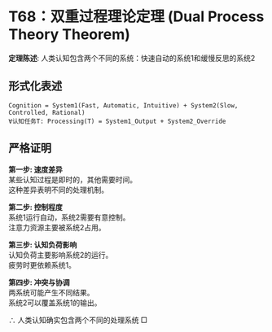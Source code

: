 # T68：双重过程理论定理 (Dual Process Theory Theorem)  

**定理陈述**: 人类认知包含两个不同的系统：快速自动的系统1和缓慢反思的系统2  

## 形式化表述  
```  
Cognition = System1(Fast, Automatic, Intuitive) + System2(Slow, Controlled, Rational)  
∀认知任务T: Processing(T) = System1_Output + System2_Override  
```  

## 严格证明  

**第一步: 速度差异**  
某些认知过程是即时的，其他需要时间。  
这种差异表明不同的处理机制。  

**第二步: 控制程度**  
系统1运行自动，系统2需要有意控制。  
注意力资源主要被系统2占用。  

**第三步: 认知负荷影响**  
认知负荷主要影响系统2的运行。  
疲劳时更依赖系统1。  

**第四步: 冲突与协调**  
两系统可能产生不同结果。  
系统2可以覆盖系统1的输出。  

∴ 人类认知确实包含两个不同的处理系统 □  